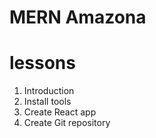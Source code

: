 # MERN Amazona

# lessons
1. Introduction
2. Install tools
3. Create React app
4. Create Git repository